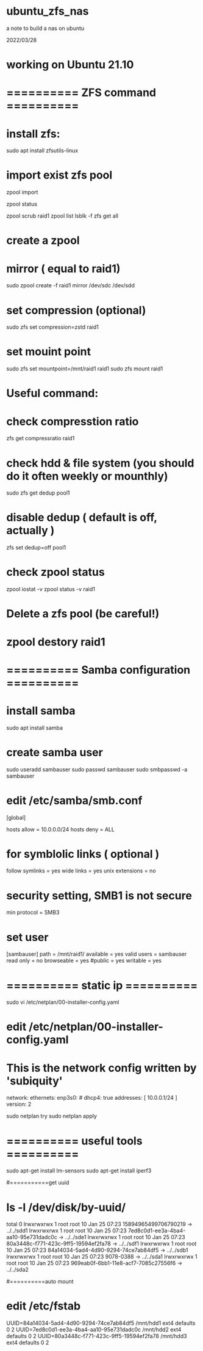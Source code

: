 # ubuntu_zfs_nas
a note to build a nas on ubuntu

2022/03/28

# working on Ubuntu 21.10
# ========== ZFS command ==========

# install zfs:
sudo apt install zfsutils-linux

# import exist zfs pool
  zpool import

  zpool status

  zpool scrub raid1
  zpool list
  lsblk -f
  zfs get all

# create a zpool
  # mirror ( equal to raid1)
  sudo zpool create -f raid1 mirror /dev/sdc /dev/sdd
  # set compression (optional)
  sudo zfs set compression=zstd raid1
  # set mouint point
  sudo zfs set mountpoint=/mnt/raid1 raid1
  sudo zfs mount raid1

# Useful command:
  # check compresstion ratio
  zfs get compressratio raid1
  
  # check hdd & file system (you should do it often weekly or mounthly)
  sudo zfs get dedup pool1
  
  # disable dedup ( default is off, actually )
  zfs set dedup=off pool1
  
  # check zpool status
  zpool iostat -v
  zpool status -v raid1

# Delete a zfs pool (be careful!)
  # zpool destory raid1

# ========== Samba configuration ==========

# install samba
  sudo apt install samba
# create samba user
  sudo useradd sambauser
  sudo passwd sambauser
  sudo smbpasswd -a sambauser

# edit /etc/samba/smb.conf
  [global]

  hosts allow = 10.0.0.0/24
  hosts deny = ALL

  # for symblolic links ( optional )
  follow symlinks = yes
  wide links = yes
  unix extensions = no
  # security setting, SMB1 is not secure
  min protocol = SMB3
  # set user
  [sambauser]
  path = /mnt/raid1/
  available = yes
  valid users = sambauser
  read only = no
  browseable = yes
  #public = yes
  writable = yes
  
# ========== static ip ==========
sudo vi /etc/netplan/00-installer-config.yaml


# edit /etc/netplan/00-installer-config.yaml
  # This is the network config written by 'subiquity'
  network:
    ethernets:
      enp3s0:
        #      dhcp4: true
        addresses: [ 10.0.0.1/24 ]
    version: 2

  sudo netplan try
  sudo netplan apply

# ========== useful tools ==========
  sudo apt-get install lm-sensors
  sudo apt-get install iperf3
  
  #===========get uuid
  # ls -l /dev/disk/by-uuid/
  total 0
  lrwxrwxrwx 1 root root 10 Jan 25 07:23 15894965499706790219 -> ../../sdd1
  lrwxrwxrwx 1 root root 10 Jan 25 07:23 7ed8c0d1-ee3a-4ba4-aa10-95e731dadc0c -> ../../sde1
  lrwxrwxrwx 1 root root 10 Jan 25 07:23 80a3448c-f771-423c-9ff5-19594ef2fa78 -> ../../sdf1
  lrwxrwxrwx 1 root root 10 Jan 25 07:23 84a14034-5ad4-4d90-9294-74ce7ab84df5 -> ../../sdb1
  lrwxrwxrwx 1 root root 10 Jan 25 07:23 9078-0388 -> ../../sda1
  lrwxrwxrwx 1 root root 10 Jan 25 07:23 969eab0f-6bb1-11e8-acf7-7085c27556f6 -> ../../sda2

  #==========auto mount
  # edit /etc/fstab
  UUID=84a14034-5ad4-4d90-9294-74ce7ab84df5 /mnt/hdd1 ext4 defaults  0       2
  UUID=7ed8c0d1-ee3a-4ba4-aa10-95e731dadc0c /mnt/hdd2 ext4 defaults  0       2
  UUID=80a3448c-f771-423c-9ff5-19594ef2fa78 /mnt/hdd3 ext4 defaults  0       2
